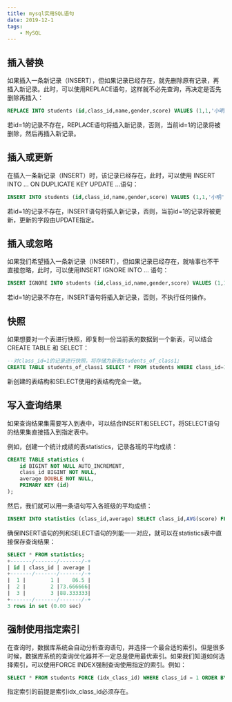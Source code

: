 ```yaml
---
title: mysql实用SQL语句
date: 2019-12-1 
tags: 
    - MySQL
---
```

## 插入替换
如果插入一条新记录（INSERT），但如果记录已经存在，就先删除原有记录，再插入新记录。此时，可以使用REPLACE语句，这样就不必先查询，再决定是否先删除再插入：
```sql
REPLACE INTO students (id,class_id,name,gender,score) VALUES (1,1,'小明','F',99);
```
若id=1的记录不存在，REPLACE语句将插入新记录，否则，当前id=1的记录将被删除，然后再插入新记录。

## 插入或更新
在插入一条新记录（INSERT）时，该记录已经存在，此时，可以使用 INSERT INTO ... ON DUPLICATE KEY UPDATE ...语句：
```sql
INSERT INTO students (id,class_id,name,gender,score) VALUES (1,1,'小明','F',99) ON DUPLICATE KEY UPDATE name='小明',gender='F',score=99;
```
若id=1的记录不存在，INSERT语句将插入新记录，否则，当前id=1的记录将被更新，更新的字段由UPDATE指定。

## 插入或忽略
如果我们希望插入一条新记录（INSERT），但如果记录已经存在，就啥事也不干直接忽略，此时，可以使用INSERT IGNORE INTO ... 语句：
```sql
INSERT IGNORE INTO students (id,class_id,name,gender,score) VALUES (1,1,'小明','F',99);
```
若id=1的记录不存在，INSERT语句将插入新记录，否则，不执行任何操作。

## 快照
如果想要对一个表进行快照，即复制一份当前表的数据到一个新表，可以结合CREATE TABLE 和 SELECT：
```sql
--对class_id=1的记录进行快照，将存储为新表students_of_class1;
CREATE TABLE students_of_class1 SELECT * FROM students WHERE class_id=1;
```
新创建的表结构和SELECT使用的表结构完全一致。

## 写入查询结果
如果查询结果集需要写入到表中，可以结合INSERT和SELECT，将SELECT语句的结果集直接插入到指定表中。

例如，创建一个统计成绩的表statistics，记录各班的平均成绩：
```sql
CREATE TABLE statistics (
    id BIGINT NOT NULL AUTO_INCREMENT,
    class_id BIGINT NOT NULL,
    average DOUBLE NOT NULL,
    PRIMARY KEY (id)
);
```
然后，我们就可以用一条语句写入各班级的平均成绩：
```sql
INSERT INTO statistics (class_id,average) SELECT class_id,AVG(score) FROM students GROUP BY class_id;
```
确保INSERT语句的列和SELECT语句的列能一一对应，就可以在statistics表中直接保存查询结果：
```sql
SELECT * FROM statistics;
+-------/-------/-------/-+
| id | class_id | average |
+-------/-------/-------/-+
|  1 |        1 |    86.5 |
|  2 |        2 |73.666666|
|  3 |        3 |88.333333|
+-------/-------/-------/-+
3 rows in set (0.00 sec)
```

## 强制使用指定索引
在查询时，数据库系统会自动分析查询语句，并选择一个最合适的索引。但是很多时候，数据库系统的查询优化器并不一定总是使用最优索引。如果我们知道如何选择索引，可以使用FORCE INDEX强制查询使用指定的索引。例如：
```sql
SELECT * FROM students FORCE (idx_class_id) WHERE class_id = 1 ORDER BY id DESC;
```
指定索引的前提是索引idx_class_id必须存在。
